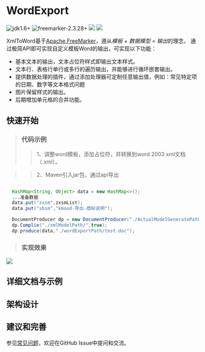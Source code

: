 # WordExport

 ![jdk1.6+](https://img.shields.io/badge/jdk-1.6%2B-orange.svg) 
 ![freemarker-2.3.28+](https://img.shields.io/badge/freemarker-2.3.28%2B-orange.svg)
 ![](https://img.shields.io/badge/platform-all-orange.svg)
 ![](https://img.shields.io/badge/language-java-orange.svg)
 

XmlToWord基于[Apache FreeMarker](https://freemarker.apache.org)，遵从*模板 + 数据模型 = 输出*的理念，
通过极简API即可实现自定义模板Word的输出，可实现以下功能：

  * 基本文本的输出，文本占位符样式即输出文本样式。
  * 文本行、表格行单行或多行的遍历输出，并能够进行循环嵌套输出。
  * 提供数据处理的插件，通过添加处理器可定制任意输出值，例如：常见特定项的日期、数字等文本格式问题
  * 图片保留样式的输出。
  * 后期增加单元格的合并功能。


## 快速开始
>### 代码示例
   >>1、调整word模板，添加占位符，并转换到word 2003 xml文档（.xml）。
   
   >>2、Maven引入jar包，通过api导出

   ```xml

   ```
   ```java
     HashMap<String, Object> data = new HashMap<>();
     ...准备数据
     data.put("zxsm",zxsmList);
     data.put("sbsm","kmood-导出-商标说明");

     DocumentProducer dp = new DocumentProducer("./ActualModelGeneratePath/");
     dp.Complie("./xmlModelPath/",true);
     dp.produce(data,"./wordExportPath/test.doc");
   ```
>### 实现效果
![](https://github.com/kmood/officeexport-java/blob/master/file/exportExample.png)

## 详细文档与示例


## 架构设计


## 建议和完善
参见[常见问题]()，欢迎在GitHub Issue中提问和交流。

